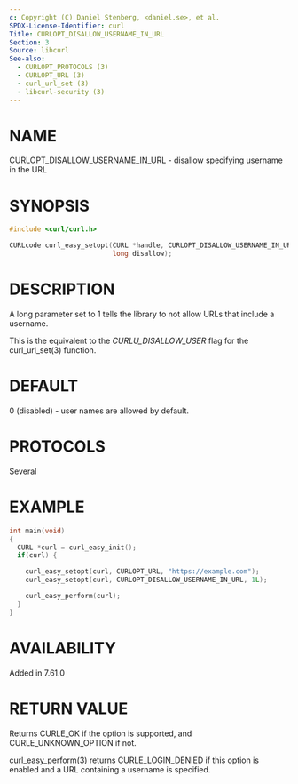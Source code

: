 ```yaml
---
c: Copyright (C) Daniel Stenberg, <daniel.se>, et al.
SPDX-License-Identifier: curl
Title: CURLOPT_DISALLOW_USERNAME_IN_URL
Section: 3
Source: libcurl
See-also:
  - CURLOPT_PROTOCOLS (3)
  - CURLOPT_URL (3)
  - curl_url_set (3)
  - libcurl-security (3)
---
```


# NAME

CURLOPT_DISALLOW_USERNAME_IN_URL - disallow specifying username in the URL

# SYNOPSIS

~~~c
#include <curl/curl.h>

CURLcode curl_easy_setopt(CURL *handle, CURLOPT_DISALLOW_USERNAME_IN_URL,
                          long disallow);
~~~

# DESCRIPTION

A long parameter set to 1 tells the library to not allow URLs that include a
username.

This is the equivalent to the *CURLU_DISALLOW_USER* flag for the
curl_url_set(3) function.

# DEFAULT

0 (disabled) - user names are allowed by default.

# PROTOCOLS

Several

# EXAMPLE

~~~c
int main(void)
{
  CURL *curl = curl_easy_init();
  if(curl) {

    curl_easy_setopt(curl, CURLOPT_URL, "https://example.com");
    curl_easy_setopt(curl, CURLOPT_DISALLOW_USERNAME_IN_URL, 1L);

    curl_easy_perform(curl);
  }
}
~~~

# AVAILABILITY

Added in 7.61.0

# RETURN VALUE

Returns CURLE_OK if the option is supported, and CURLE_UNKNOWN_OPTION if not.

curl_easy_perform(3) returns CURLE_LOGIN_DENIED if this option is
enabled and a URL containing a username is specified.
